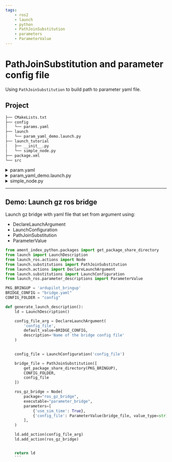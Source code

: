```yaml
---
tags:
    - ros2
    - launch
    - python
    - PathJoinSubstitution
    - parameters
    - ParameterValue
---
```


# PathJoinSubstitution and parameter config file

Using `PathJoinSubstitution` to build path to parameter yaml file.

## Project

```bash
├── CMakeLists.txt
├── config
│   └── params.yaml
├── launch
│   └── param_yaml_demo.launch.py
├── launch_tutorial
│   ├── __init__.py
│   └── simple_node.py
├── package.xml
└── src

```

<details>
    <summary>param.yaml</summary>

```yaml title="config/params.yaml"
/**:
  ros__parameters:
    arg1: "from param file"
```
</details>


<details>
    <summary>param_yaml_demo.launch.py</summary>

```python title="launch/param_yaml_demo.launch"
import os

from ament_index_python.packages import get_package_share_directory
from launch import LaunchDescription
from launch.actions import DeclareLaunchArgument
from launch.substitutions import PathJoinSubstitution
from launch.launch_description_sources import PythonLaunchDescriptionSource
from launch.substitutions import LaunchConfiguration
from launch_ros.actions import Node


def generate_launch_description():
    ld = LaunchDescription()
    
    config_file = PathJoinSubstitution([
        get_package_share_directory('launch_tutorial'),
        'config',
        'params.yaml'
    ])

    node = Node(
        package='launch_tutorial',
        executable='simple_node.py',
        name='simple',
        output='screen',
        parameters=[config_file])
    
    ld.add_action(node)
    return ld

```
</details>



<details>
    <summary>simple_node.py</summary>

```python
#!/usr/bin/env python3

import rclpy
from rclpy.node import Node

class MyNode(Node):
    def __init__(self):
        node_name="minimal"
        super().__init__(node_name)
        self.declare_parameter('arg1', "hello default")
        self.get_logger().info("Hello ROS2")
        self.get_logger().info(self.get_parameter("arg1").value)

def main(args=None):
    rclpy.init(args=args)
    node = MyNode()
    rclpy.spin(node)
    node.destroy_node()
    rclpy.shutdown()

if __name__ == '__main__':
    main()

```
</details>

---

## Demo: Launch gz ros bridge

Launch gz bridge with yaml file that set from argument
using: 

- DeclareLaunchArgument
- LaunchConfiguration
- PathJoinSubstitution
- ParameterValue


```python
from ament_index_python.packages import get_package_share_directory
from launch import LaunchDescription
from launch_ros.actions import Node
from launch.substitutions import PathJoinSubstitution
from launch.actions import DeclareLaunchArgument
from launch.substitutions import LaunchConfiguration
from launch_ros.parameter_descriptions import ParameterValue

PKG_BRINGUP = 'ardupilot_bringup'
BRIDGE_CONFIG = "bridge.yaml"
CONFIG_FOLDER = "config"

def generate_launch_description():
    ld = LaunchDescription()

    config_file_arg = DeclareLaunchArgument(
        'config_file',
        default_value=BRIDGE_CONFIG,
        description='Name of the bridge config file'
    )
    

    config_file = LaunchConfiguration('config_file')

    bridge_file = PathJoinSubstitution([
        get_package_share_directory(PKG_BRINGUP),
        CONFIG_FOLDER,
        config_file
    ])

    ros_gz_bridge = Node(
        package="ros_gz_bridge",
        executable="parameter_bridge",
        parameters=[
            {'use_sim_time': True},
            {'config_file': ParameterValue(bridge_file, value_type=str)}
        ],
    )

    ld.add_action(config_file_arg)
    ld.add_action(ros_gz_bridge)


    return ld
    ```